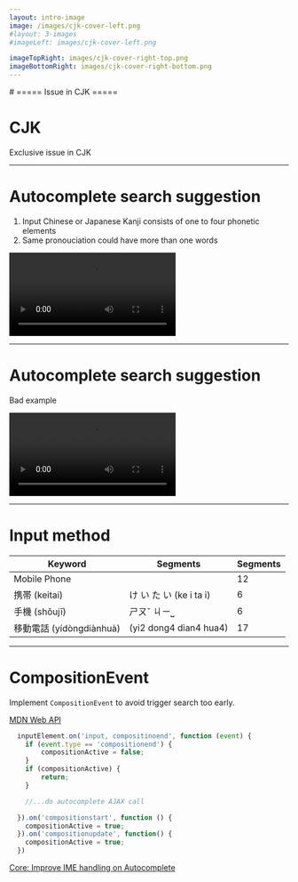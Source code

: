 ```yaml
---
layout: intro-image
image: /images/cjk-cover-left.png
#layout: 3-images
#imageLeft: images/cjk-cover-left.png

imageTopRight: images/cjk-cover-right-top.png
imageBottomRight: images/cjk-cover-right-bottom.png
---
```


<div class="hidden">
# ===== Issue in CJK =====
</div>

<div class="absolute top-10">
  <span class="font-700">

  </span>
</div>

<div class="absolute bottom-10">
  <h1>CJK</h1>
  <p>Exclusive issue in CJK</p>
</div>

<!--
background image: Photo by Edho Pratama on Unsplash
https://unsplash.com/photos/T6fDN60bMWY
-->

<!--
-->

---

# Autocomplete search suggestion

1. Input Chinese or Japanese Kanji consists of one to four phonetic elements
2. Same pronouciation could have more than one words

<video controls>
  <source src="https://d.pr/v/vjS5Xr+" type="video/mp4" />
</video>
<!-- Configuration 
composition events https://github.com/oist/oist-www/issues94#issuecomment-1009660884
-->

---

# Autocomplete search suggestion

Bad example

<video controls>
  <source src="https://d.pr/v/SyI343+" type="video/mp4" />
</video>

<!-- Configuration 
composition events https://github.com/oist/oist-www/issues94#issuecomment-1009660884
-->

---

# Input method

| Keyword      | Segments      | Segments |
| ------------ | ------------- | -------- |
| Mobile Phone | | 12 |
| 携帯 (keitai) | け い た い (ke i ta i) | 6 |
| 手機 (shǒujī) | ㄕㄡˇ ㄐㄧ⎵ | 6 |
| 移動電話 (yídòngdiànhuà)| (yi2 dong4 dian4 hua4) | 17 |

---

# CompositionEvent 

Implement `CompositionEvent` to avoid trigger search too early.

[MDN Web API](https://developer.mozilla.org/en-US/docs/Web/API/CompositionEvent)

```javascript { }
  inputElement.on('input, compositinoend', function (event) {
    if (event.type == 'compositionend') {
        compositionActive = false;
    }
    if (compositionActive) {
        return;
    }

    //...do autocomplete AJAX call

  }).on('compositionstart', function () {
    compositionActive = true;
  }).on('compositionupdate', function() {
    compositionActive = true;
  })
```

[Core: Improve IME handling on Autocomplete](https://www.drupal.org/project/drupal/issues/2823589)
<!-- 
  // TODO find the trace of autocomplete js in Drupal 8 or even 7
  how did Drupal handle the composition events before.
  Japaense user gets angry when the form is submitting while confirming the kanji words.

  [Improve IME handling on Autocomplete](https://www.drupal.org/project/drupal/issues/2823589)
  

-->
<!--
(function ($) {
  'use strict';
  const autocompleteDropdownSelector = '.oist-search-form ul';
  Drupal.behaviors.searchAutocomplete = {
    attach: function (context, settings) {
      $('.oist-search-form input').once('autocomplete').on('input', function () {
        const keyword = $(this).val();
        $(autocompleteDropdownSelector).remove();
        if (keyword.length < 2) {
          return;
        }
        $.ajax({
          url: settings.searchBaseUrl + encodeURIComponent(keyword) + '?sort=relevancy&order=desc&number=5&language=' + settings.language + '&startdate=&enddate=&preview=5',
          crossDomain: true,
          success: function (data) {
            // $(autocompleteDropdownSelector).remove();
            var results = '<div class="search-result-list bg-white px-4">';
            results += '<ul class="border-t border-gray-400 w-full pt-2">';
            for (var i in data) {
              if (data[i].site === 'www' || data[i].site === 'main') {
                results += '<li class="pb-3"><a class="text-gray-700 underline js-search-autocomplete ' + data[i].site + '" href="' + data[i].link + '">' + data[i].title + '</a></li>';
              }
              else {
                results += '<li class="pb-3"><a class="flex items-center gap-x-2 text-gray-700 js-search-autocomplete ' + data[i].site + '" href="' + data[i].link + '"><i class="fa fa-external-link" aria-hidden="true"></i><span class="underline">' + data[i].title + '</span></a></li>';
              }
            }
            results += '</ul></div>';
            if ($('.oist-mobile-search').hasClass('active')) {
              $('.oist-mobile-search .oist-search-results-attach').after(results);
            }
            else {
              $('.oist-desktop-search').after(results);
            }
          },
        });
      }).focusout(function () {
        // Generally when we lose focus from the search box,
        // we would like to hide the suggestions.
        // However, if the user clicks on a result, if we remove the markup
        // the click would fail. That's why we make this exception for the link
        // clicks.
        var selected = $('.js-search-autocomplete:hover');
        if (selected.length) {
          return;
        }
        // $(autocompleteDropdownSelector).remove();
      });
    }
  };
})(jQuery);
-->

<!--
    // When entering Japanese text, we would like to wait until the word
    // is entered. This can be done using a set of special Javascript
    // events.
    // @see https://caniuse.com/?search=compositionstart
-->

